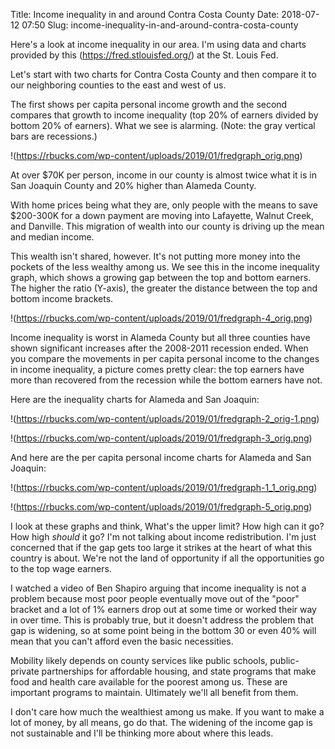 Title: Income inequality in and around Contra Costa County
Date: 2018-07-12 07:50
Slug: income-inequality-in-and-around-contra-costa-county

Here's a look at income inequality in our area. I'm using data and charts provided by this (https://fred.stlouisfed.org/) at the St. Louis Fed. 

Let's start with two charts for Contra Costa County and then compare it to our neighboring counties to the east and west of us.

​The first shows per capita personal income growth and the second compares that growth to income inequality (top 20% of earners divided by bottom 20% of earners). What we see is alarming. (Note: the gray vertical bars are recessions.)

!(https://rbucks.com/wp-content/uploads/2019/01/fredgraph_orig.png)

At over $70K per person, income in our county is almost twice what it is in San Joaquin County and 20% higher than Alameda County.

With home prices being what they are, only people with the means to save $200-300K for a down payment are moving into Lafayette, Walnut Creek, and Danville. This migration of wealth into our county is driving up the mean and median income.

This wealth isn't shared, however. It's not putting more money into the pockets of the less wealthy among us. We see this in the income inequality graph, which shows a growing gap between the top and bottom earners. The higher the ratio (Y-axis), the greater the distance between the top and bottom income brackets. 

!(https://rbucks.com/wp-content/uploads/2019/01/fredgraph-4_orig.png)

Income inequality is worst in Alameda County but all three counties have shown significant increases after the 2008-2011 recession ended. When you compare the movements in per capita personal income to the changes in income inequality, a picture comes pretty clear: the top earners have more than recovered from the recession while the bottom earners have not. 

​Here are the inequality charts for Alameda and San Joaquin:

!(https://rbucks.com/wp-content/uploads/2019/01/fredgraph-2_orig-1.png)

!(https://rbucks.com/wp-content/uploads/2019/01/fredgraph-3_orig.png)

And here are the per capita personal income charts for Alameda and San Joaquin:

!(https://rbucks.com/wp-content/uploads/2019/01/fredgraph-1_1_orig.png)

!(https://rbucks.com/wp-content/uploads/2019/01/fredgraph-5_orig.png)

I look at these graphs and think, What's the upper limit? How high can it go? How high *should* it go? I'm not talking about income redistribution. I'm just concerned that if the gap gets too large it strikes at the heart of what this country is about. We're not the land of opportunity if all the opportunities go to the top wage earners. 

I watched a video of Ben Shapiro arguing that income inequality is not a problem because most poor people eventually move out of the "poor" bracket and a lot of 1% earners drop out at some time or worked their way in over time. This is probably true, but it doesn't address the problem that gap is widening, so at some point being in the bottom 30 or even 40% will mean that you can't afford even the basic necessities. 

Mobility likely depends on county services like public schools, public-private partnerships for affordable housing, and state programs that make food and health care available for the poorest among us. These are important programs to maintain. Ultimately we'll all benefit from them. 

I don't care how much the wealthiest among us make. If you want to make a lot of money, by all means, go do that. The widening of the income gap is not sustainable and I'll be thinking more about where this leads.